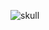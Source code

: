 ![skull](https://cloud.githubusercontent.com/assets/65057/4110795/1c99b43a-31f8-11e4-964e-c31bf22496c8.png)
